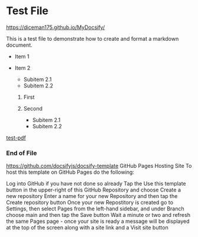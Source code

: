 # Test File

https://diceman175.github.io/MyDocsify/

This is a test file to demonstrate how to create and format a markdown document.

- Item 1

- Item 2
  - Subitem 2.1
  - Subitem 2.2


  1. First

    2. Second
         - Subitem 2.1
         - Subitem 2.2

[test-pdf](PDF_files/test.pdf)

### End of File

https://github.com/docsifyjs/docsify-template
GitHub Pages
Hosting Site
To host this template on GitHub Pages do the following:

Log into GitHub if you have not done so already
Tap the Use this template button in the upper-right of this GitHub Repository and choose Create a new repository
Enter a name for your new Repository and then tap the Create repository button
Once your new Repostitory is created go to Settings, then select Pages from the left-hand sidebar, and under Branch choose main and then tap the Save button
Wait a minute or two and refresh the same Pages page - once your site is ready a message will be displayed at the top of the screen along with a site link and a Visit site button

